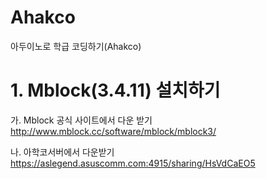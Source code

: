 # Ahakco
아두이노로 학급 코딩하기(Ahakco)

# 1. Mblock(3.4.11) 설치하기

  가. Mblock 공식 사이트에서 다운 받기  http://www.mblock.cc/software/mblock/mblock3/

  나. 아학코서버에서 다운받기           https://aslegend.asuscomm.com:4915/sharing/HsVdCaEO5
